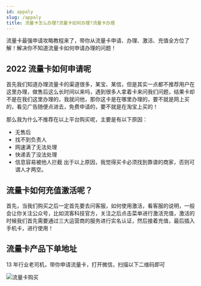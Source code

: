 ```yaml
---
id: appaly
slug: /appaly
title: 流量卡怎么办理?流量卡如何办理?流量卡办理
---
```


流量卡最强申请攻略教程来了，带你从流量卡申请、办理、激活、充值全方位了解！解决你不知道流量卡如何申请办理的问题！

## 2022 流量卡如何申请呢

首先我们知道办理流量卡的渠道很多，某宝、某信，但是其实一点都不推荐用户在这里办理，做售后这么长时间以来吗，遇到很多人拿着卡来问我们问题，结果卡却不是在我们这里办理的，我就问他，那你这卡是在哪里办理的，要不就是网上买的，看见广告随便点进去，免费申请的，要不就是在淘宝上买的！

那么我为什么不推荐在以上平台购买呢，主要是有以下原因：

- 无售后
- 找不到负责人
- 网速满了无法处理
- 快递丢了没法处理
- 信息容易被他人拦截
  出于以上原因，我觉得买卡必须找到靠谱的商家，否则可谓人才两空。

## 流量卡如何充值激活呢？

首先，当我们购买之后一定首先要去问客服，如何使用激活，看客服的说明，一般会让你关注公众号，比如流客科技官方，关注之后点击菜单进行激活充值，激活的时候我们首先需要通过三大运营商的服务进行实名认证，然后接着充值，最后插入手机卡，进行使用！

## 流量卡产品下单地址

13 年行业老司机，带你申请流量卡，打开微信，扫描以下二维码即可

![流量卡购买](@site/static/img/card/shop.webp)
